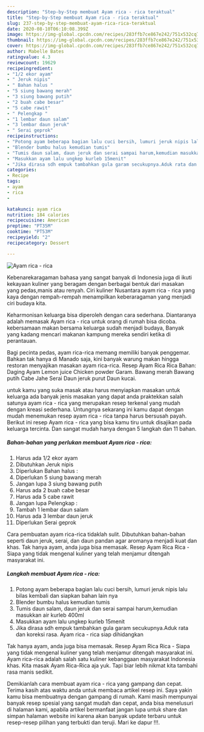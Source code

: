 ```yaml
---
description: "Step-by-Step membuat Ayam rica - rica teraktual"
title: "Step-by-Step membuat Ayam rica - rica teraktual"
slug: 237-step-by-step-membuat-ayam-rica-rica-teraktual
date: 2020-08-10T06:10:08.399Z
image: https://img-global.cpcdn.com/recipes/283ffb7ce867e242/751x532cq70/ayam-rica-rica-foto-resep-utama.jpg
thumbnail: https://img-global.cpcdn.com/recipes/283ffb7ce867e242/751x532cq70/ayam-rica-rica-foto-resep-utama.jpg
cover: https://img-global.cpcdn.com/recipes/283ffb7ce867e242/751x532cq70/ayam-rica-rica-foto-resep-utama.jpg
author: Mabelle Bates
ratingvalue: 4.3
reviewcount: 19629
recipeingredient:
- "1/2 ekor ayam"
- " Jeruk nipis"
- " Bahan halus "
- "5 siung bawang merah"
- "3 siung bawang putih"
- "2 buah cabe besar"
- "5 cabe rawit"
- " Pelengkap "
- "1 lembar daun salam"
- "3 lembar daun jeruk"
- " Serai geprok"
recipeinstructions:
- "Potong ayam beberapa bagian lalu cuci bersih, lumuri jeruk nipis lalu bilas kembali dan siapkan bahan lain nya"
- "Blender bumbu halus kemudian tumis"
- "Tumis daun salam, daun jeruk dan serai sampai harum,kemudian masukkan air kurleb 400ml"
- "Masukkan ayam lalu ungkep kurleb 15menit"
- "Jika dirasa sdh empuk tambahkan gula garam secukupnya.Aduk rata dan koreksi rasa. Ayam rica - rica siap dihidangkan"
categories:
- Recipe
tags:
- ayam
- rica
- 

katakunci: ayam rica  
nutrition: 184 calories
recipecuisine: American
preptime: "PT35M"
cooktime: "PT53M"
recipeyield: "2"
recipecategory: Dessert

---
```



![Ayam rica - rica](https://img-global.cpcdn.com/recipes/283ffb7ce867e242/751x532cq70/ayam-rica-rica-foto-resep-utama.jpg)

Kebenarekaragaman bahasa yang sangat banyak di Indonesia juga di ikuti kekayaan kuliner yang beragam dengan berbagai bentuk dari masakan yang pedas,manis atau renyah. Ciri kuliner Nusantara ayam rica - rica yang kaya dengan rempah-rempah menampilkan keberaragaman yang menjadi ciri budaya kita.


Keharmonisan keluarga bisa diperoleh dengan cara sederhana. Diantaranya adalah memasak Ayam rica - rica untuk orang di rumah bisa dicoba. kebersamaan makan bersama keluarga sudah menjadi budaya, Banyak yang kadang mencari makanan kampung mereka sendiri ketika di perantauan.

Bagi pecinta pedas, ayam rica-rica memang memiliki banyak penggemar. Bahkan tak hanya di Manado saja, kini banyak warung makan hingga restoran menyajikan masakan ayam rica-rica. Resep Ayam Rica Rica Bahan: Daging Ayam Lemon juice Chicken powder Garam. Bawang merah Bawang putih Cabe Jahe Serai Daun jeruk purut Daun kucai.

untuk kamu yang suka masak atau harus menyiapkan masakan untuk keluarga ada banyak jenis masakan yang dapat anda praktekkan salah satunya ayam rica - rica yang merupakan resep terkenal yang mudah dengan kreasi sederhana. Untungnya sekarang ini kamu dapat dengan mudah menemukan resep ayam rica - rica tanpa harus bersusah payah.
Berikut ini resep Ayam rica - rica yang bisa kamu tiru untuk disajikan pada keluarga tercinta. Dan sangat mudah hanya dengan 5 langkah dan 11 bahan.


<!--inarticleads1-->

##### Bahan-bahan yang perlukan membuat Ayam rica - rica:

1. Harus ada 1/2 ekor ayam
1. Dibutuhkan  Jeruk nipis
1. Diperlukan  Bahan halus :
1. Diperlukan 5 siung bawang merah
1. Jangan lupa 3 siung bawang putih
1. Harus ada 2 buah cabe besar
1. Harus ada 5 cabe rawit
1. Jangan lupa  Pelengkap :
1. Tambah 1 lembar daun salam
1. Harus ada 3 lembar daun jeruk
1. Diperlukan  Serai geprok


Cara pembuatan ayam rica-rica tidaklah sulit. Dibutuhkan bahan-bahan seperti daun jeruk, serai, dan daun pandan agar aromanya menjadi kuat dan khas. Tak hanya ayam, anda juga bisa memasak. Resep Ayam Rica Rica - Siapa yang tidak mengenal kuliner yang telah menjamur ditengah masyarakat ini. 

<!--inarticleads2-->

##### Langkah membuat  Ayam rica - rica:

1. Potong ayam beberapa bagian lalu cuci bersih, lumuri jeruk nipis lalu bilas kembali dan siapkan bahan lain nya
1. Blender bumbu halus kemudian tumis
1. Tumis daun salam, daun jeruk dan serai sampai harum,kemudian masukkan air kurleb 400ml
1. Masukkan ayam lalu ungkep kurleb 15menit
1. Jika dirasa sdh empuk tambahkan gula garam secukupnya.Aduk rata dan koreksi rasa. Ayam rica - rica siap dihidangkan


Tak hanya ayam, anda juga bisa memasak. Resep Ayam Rica Rica - Siapa yang tidak mengenal kuliner yang telah menjamur ditengah masyarakat ini. Ayam rica-rica adalah salah satu kuliner kebanggaan masyarakat Indonesia khas. Kita masak Ayam Rica-Rica aja yuk. Tapi biar lebih nikmat kita tambahi rasa manis sedikit. 

Demikianlah cara membuat ayam rica - rica yang gampang dan cepat. Terima kasih atas waktu anda untuk membaca artikel resep ini. Saya yakin kamu bisa membuatnya dengan gampang di rumah. Kami masih mempunyai banyak resep spesial yang sangat mudah dan cepat, anda bisa menelusuri di halaman kami, apabila artikel bermanfaat jangan lupa untuk share dan simpan halaman website ini karena akan banyak update terbaru untuk resep-resep pilihan yang terbukti dan teruji. Mari ke dapur !!!. 
